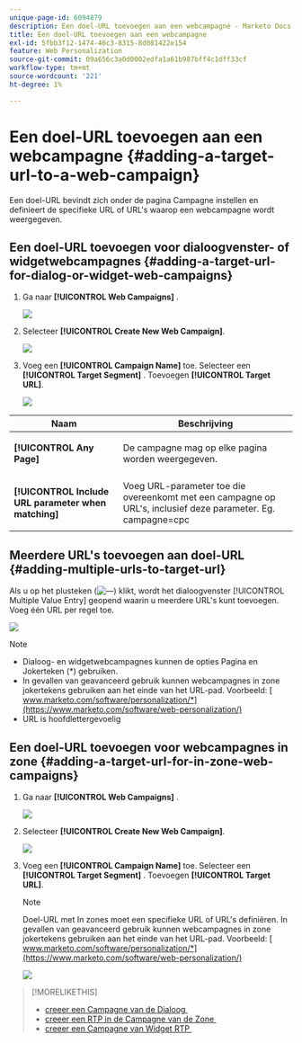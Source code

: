 ```yaml
---
unique-page-id: 6094879
description: Een doel-URL toevoegen aan een webcampagne - Marketo Docs - Productdocumentatie
title: Een doel-URL toevoegen aan een webcampagne
exl-id: 5fbb3f12-1474-46c3-8315-8d081422e154
feature: Web Personalization
source-git-commit: 09a656c3a0d0002edfa1a61b987bff4c1dff33cf
workflow-type: tm+mt
source-wordcount: '221'
ht-degree: 1%

---
```


# Een doel-URL toevoegen aan een webcampagne {#adding-a-target-url-to-a-web-campaign}

Een doel-URL bevindt zich onder de pagina Campagne instellen en definieert de specifieke URL of URL&#39;s waarop een webcampagne wordt weergegeven.

## Een doel-URL toevoegen voor dialoogvenster- of widgetwebcampagnes {#adding-a-target-url-for-dialog-or-widget-web-campaigns}

1. Ga naar **[!UICONTROL Web Campaigns]** .

   ![](assets/web-campaigns-hand-5.jpg)

1. Selecteer **[!UICONTROL Create New Web Campaign]**.

   ![](assets/create-new-web-campaign-hand.jpg)

1. Voeg een **[!UICONTROL Campaign Name]** toe. Selecteer een **[!UICONTROL Target Segment]** . Toevoegen **[!UICONTROL Target URL]**.

   ![](assets/set-web-campaign-hands.jpg)

<table>
 <thead>
  <tr>
   <th colspan="1" rowspan="1">Naam</th>
   <th colspan="1" rowspan="1">Beschrijving</th>
  </tr>
 </thead>
 <tbody>
  <tr>
   <td colspan="1" rowspan="1"><strong>[!UICONTROL Any Page]</strong></td>
   <td colspan="1" rowspan="1"><p>De campagne mag op elke pagina worden weergegeven.</p></td>
  </tr>
  <tr>
   <td colspan="1" rowspan="1"><p><strong>[!UICONTROL Include URL parameter when matching]</strong></p></td>
   <td colspan="1" rowspan="1">Voeg URL-parameter toe die overeenkomt met een campagne op URL's, inclusief deze parameter. Eg. campagne=cpc</td>
  </tr>
 </tbody>
</table>

## Meerdere URL&#39;s toevoegen aan doel-URL {#adding-multiple-urls-to-target-url}

Als u op het plusteken (![—](assets/image2015-2-18-8-3a40-3a59.png)) klikt, wordt het dialoogvenster [!UICONTROL Multiple Value Entry] geopend waarin u meerdere URL&#39;s kunt toevoegen. Voeg één URL per regel toe.

![](assets/image2015-2-23-18-3a15-3a57.png)

>[!NOTE]
>
>* Dialoog- en widgetwebcampagnes kunnen de opties Pagina en Jokerteken (&#42;) gebruiken.
>* In gevallen van geavanceerd gebruik kunnen webcampagnes in zone jokertekens gebruiken aan het einde van het URL-pad. Voorbeeld: [&#x200B; www.marketo.com/software/personalization/*](https://www.marketo.com/software/web-personalization/)
>* URL is hoofdlettergevoelig

## Een doel-URL toevoegen voor webcampagnes in zone {#adding-a-target-url-for-in-zone-web-campaigns}

1. Ga naar **[!UICONTROL Web Campaigns]** .

   ![](assets/web-campaigns-hand-5.jpg)

1. Selecteer **[!UICONTROL Create New Web Campaign]**.

   ![](assets/create-new-web-campaign-hand.jpg)

1. Voeg een **[!UICONTROL Campaign Name]** toe. Selecteer een **[!UICONTROL Target Segment]** . Toevoegen **[!UICONTROL Target URL]**.

   >[!NOTE]
   >
   >Doel-URL met In zones moet een specifieke URL of URL&#39;s definiëren. In gevallen van geavanceerd gebruik kunnen webcampagnes in zone jokertekens gebruiken aan het einde van het URL-pad. Voorbeeld: [&#x200B; www.marketo.com/software/personalization/*](https://www.marketo.com/software/web-personalization/)

   ![](assets/set-web-campaign-multiple-hands.jpg)

>[!MORELIKETHIS]
>
>* [&#x200B; creeer een Campagne van de Dialoog &#x200B;](/help/marketo/product-docs/web-personalization/working-with-web-campaigns/create-a-new-dialog-web-campaign.md)
>* [&#x200B; creeer een RTP in de Campagne van de Zone &#x200B;](/help/marketo/product-docs/web-personalization/working-with-web-campaigns/create-a-new-in-zone-web-campaign.md)
>* [&#x200B; creeer een Campagne van Widget RTP &#x200B;](/help/marketo/product-docs/web-personalization/working-with-web-campaigns/create-a-new-widget-web-campaign.md)
